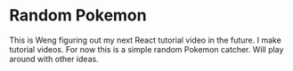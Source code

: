# Random Pokemon

This is Weng figuring out my next React tutorial video in the future. I make tutorial videos. For now this is a simple random Pokemon catcher. Will play around with other ideas.
